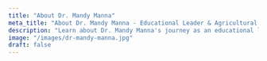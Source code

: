 ```yaml
---
title: "About Dr. Mandy Manna"
meta_title: "About Dr. Mandy Manna - Educational Leader & Agricultural Innovation Expert"
description: "Learn about Dr. Mandy Manna's journey as an educational leader, her work at Fox Chase Farm, and her innovative approaches to urban agricultural education in Philadelphia."
image: "/images/dr-mandy-manna.jpg"
draft: false
---
```

